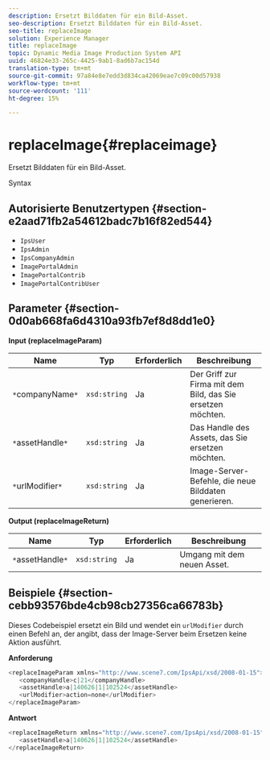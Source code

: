 ```yaml
---
description: Ersetzt Bilddaten für ein Bild-Asset.
seo-description: Ersetzt Bilddaten für ein Bild-Asset.
seo-title: replaceImage
solution: Experience Manager
title: replaceImage
topic: Dynamic Media Image Production System API
uuid: 46824e33-265c-4425-9ab1-8ad6b7ac154d
translation-type: tm+mt
source-git-commit: 97a84e8e7edd3d834ca42069eae7c09c00d57938
workflow-type: tm+mt
source-wordcount: '111'
ht-degree: 15%

---
```



# replaceImage{#replaceimage}

Ersetzt Bilddaten für ein Bild-Asset.

Syntax

## Autorisierte Benutzertypen {#section-e2aad71fb2a54612badc7b16f82ed544}

* `IpsUser`
* `IpsAdmin`
* `IpsCompanyAdmin`
* `ImagePortalAdmin`
* `ImagePortalContrib`
* `ImagePortalContribUser`

## Parameter {#section-0d0ab668fa6d4310a93fb7ef8d8dd1e0}

**Input (replaceImageParam)**

| Name | Typ | Erforderlich | Beschreibung |
|---|---|---|---|
| `*`companyName`*` | `xsd:string` | Ja | Der Griff zur Firma mit dem Bild, das Sie ersetzen möchten. |
| `*`assetHandle`*` | `xsd:string` | Ja | Das Handle des Assets, das Sie ersetzen möchten. |
| `*`urlModifier`*` | `xsd:string` | Ja | Image-Server-Befehle, die neue Bilddaten generieren. |

**Output (replaceImageReturn)**

| Name | Typ | Erforderlich | Beschreibung |
|---|---|---|---|
| `*`assetHandle`*` | `xsd:string` | Ja | Umgang mit dem neuen Asset. |

## Beispiele {#section-cebb93576bde4cb98cb27356ca66783b}

Dieses Codebeispiel ersetzt ein Bild und wendet ein `urlModifier` durch einen Befehl an, der angibt, dass der Image-Server beim Ersetzen keine Aktion ausführt.

**Anforderung**

```java
<replaceImageParam xmlns="http://www.scene7.com/IpsApi/xsd/2008-01-15">
   <companyHandle>c|21</companyHandle>
   <assetHandle>a|140626|1|102524</assetHandle>
   <urlModifier>action=none</urlModifier>
</replaceImageParam>
```

**Antwort**

```java
<replaceImageReturn xmlns="http://www.scene7.com/IpsApi/xsd/2008-01-15">
   <assetHandle>a|140626|1|102524</assetHandle>
</replaceImageReturn>
```

